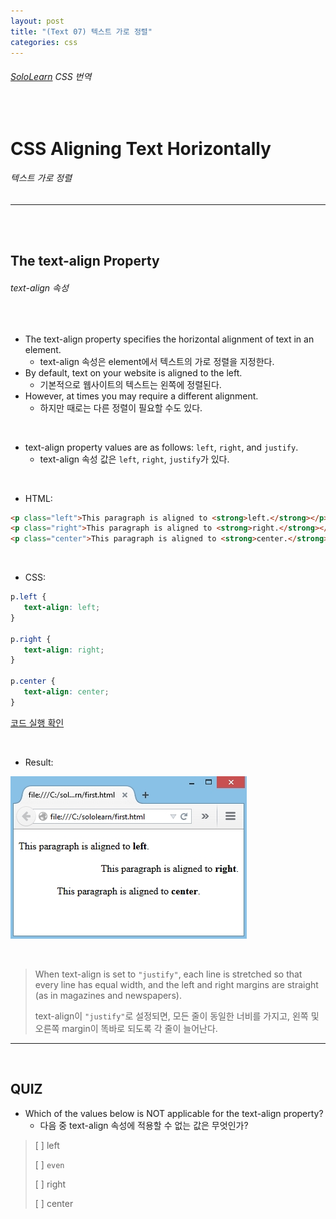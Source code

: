 ```yaml
---
layout: post
title: "(Text 07) 텍스트 가로 정렬"
categories: css
---
```


###### [SoloLearn](https://www.sololearn.com/) CSS 번역

<br>

# CSS Aligning Text Horizontally

###### 텍스트 가로 정렬

------

<br>

<br>

## The text-align Property

###### text-align 속성

<br>

- The text-align property specifies the horizontal alignment of text in an element.
  - text-align 속성은 element에서 텍스트의 가로 정렬을 지정한다.
- By default, text on your website is aligned to the left.
  - 기본적으로 웹사이트의 텍스트는 왼쪽에 정렬된다.
- However, at times you may require a different alignment.
  - 하지만 때로는 다른 정렬이 필요할 수도 있다.

<br>

- text-align property values are as follows: `left`, `right`, and `justify`.
  - text-align 속성 값은 `left`, `right`, `justify`가 있다.

<br>

- HTML:

```html
<p class="left">This paragraph is aligned to <strong>left.</strong></p>
<p class="right">This paragraph is aligned to <strong>right.</strong></p>
<p class="center">This paragraph is aligned to <strong>center.</strong></p>
```

<br>

- CSS:

```css
p.left {
   text-align: left;
}

p.right {
   text-align: right;
}

p.center {
   text-align: center;
}
```

[코드 실행 확인](https://code.sololearn.com/521/#css)

<br>

- Result:

![img](/assets/img/css-sololearn-text-07-01.png)

<br>

> When text-align is set to `"justify"`, each line is stretched so that every line has equal width, and the left and right margins are straight (as in magazines and newspapers).
>
> text-align이 `"justify"`로 설정되면, 모든 줄이 동일한 너비를 가지고, 왼쪽 및 오른쪽 margin이 똑바로 되도록 각 줄이 늘어난다.

------

<br>

## QUIZ

- Which of the values below is NOT applicable for the text-align property?
  - 다음 중 text-align 속성에 적용할 수 없는 값은 무엇인가?

> [ ] left
>
> [ ] `even`
>
> [ ] right
>
> [ ] center

<br>